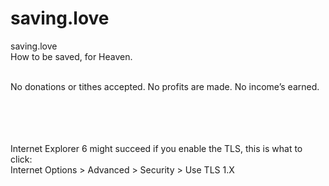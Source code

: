 # saving.love

saving.love <br>
How to be saved, for Heaven. <br><br>

No donations or tithes accepted. No profits are made. No income’s earned. <br><br><br><br><br> 

Internet Explorer 6 might succeed if you enable the TLS, this is what to click: <br>Internet Options > Advanced > Security > Use TLS 1.X
